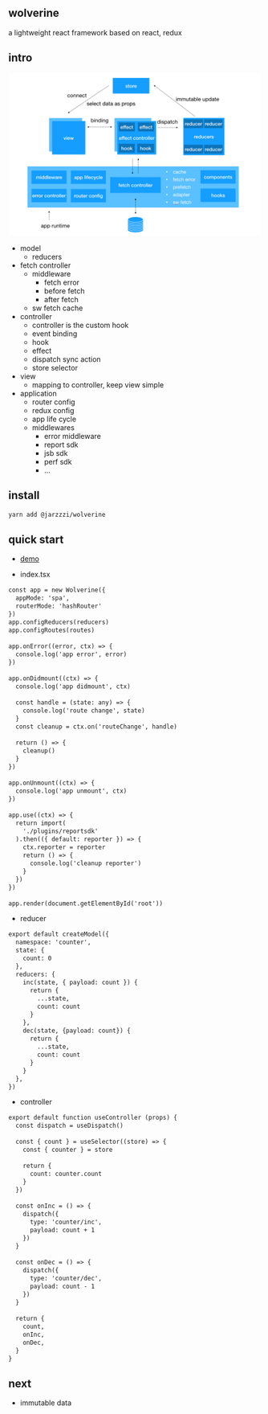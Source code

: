 ## wolverine
a lightweight react framework based on react, redux


## intro

![framework](/shotcut/framework.jpg)

- model
	- reducers
- fetch controller
	- middleware
		- fetch error
		- before fetch
		- after fetch
	- sw fetch cache
- controller
	- controller is the custom hook
	- event binding
	- hook
	- effect
	- dispatch sync action
	- store selector
- view
	- mapping to controller, keep view simple
- application
	- router config
	- redux config
	- app life cycle
	- middlewares
		- error middleware
		- report sdk
		- jsb sdk
		- perf sdk
		- ...



## install

```
yarn add @jarzzzi/wolverine
```

## quick start

- [demo]('./example')

- index.tsx
```
const app = new Wolverine({
  appMode: 'spa',
  routerMode: 'hashRouter'
})
app.configReducers(reducers)
app.configRoutes(routes)

app.onError((error, ctx) => {
  console.log('app error', error)
})

app.onDidmount((ctx) => {
  console.log('app didmount', ctx)

  const handle = (state: any) => {
    console.log('route change', state)
  }
  const cleanup = ctx.on('routeChange', handle)

  return () => {
    cleanup()
  }
})

app.onUnmount((ctx) => {
  console.log('app unmount', ctx)
})

app.use((ctx) => {
  return import(
    './plugins/reportsdk'
  ).then(({ default: reporter }) => {
    ctx.reporter = reporter
    return () => {
      console.log('cleanup reporter')
    }
  })
})

app.render(document.getElementById('root'))
```

- reducer

```
export default createModel({
  namespace: 'counter',
  state: {
    count: 0
  },
  reducers: {
    inc(state, { payload: count }) {
      return {
        ...state,
        count: count
      }
    },
    dec(state, {payload: count}) {
      return {
        ...state,
        count: count
      }
    }
  },
})
```

- controller

```
export default function useController (props) {
  const dispatch = useDispatch()

  const { count } = useSelector((store) => {
    const { counter } = store

    return {
      count: counter.count
    }
  })

  const onInc = () => {
    dispatch({
      type: 'counter/inc',
      payload: count + 1
    })
  }

  const onDec = () => {
    dispatch({
      type: 'counter/dec',
      payload: count - 1
    })
  }

  return {
    count,
    onInc,
    onDec,
  }
}
```

## next

- immutable data